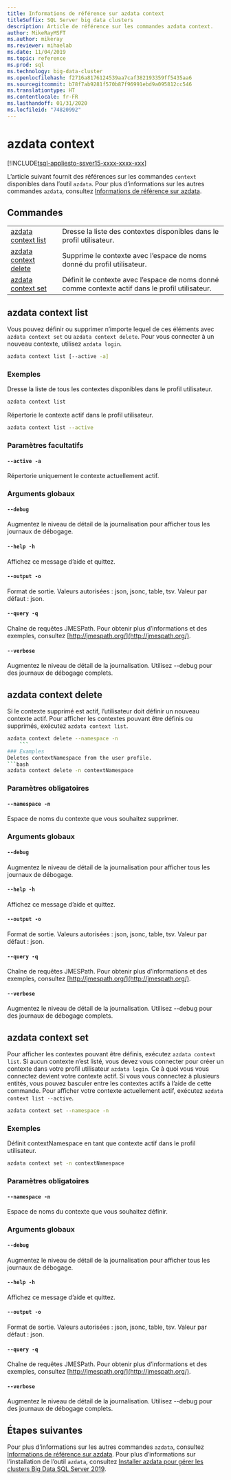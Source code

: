 ```yaml
---
title: Informations de référence sur azdata context
titleSuffix: SQL Server big data clusters
description: Article de référence sur les commandes azdata context.
author: MikeRayMSFT
ms.author: mikeray
ms.reviewer: mihaelab
ms.date: 11/04/2019
ms.topic: reference
ms.prod: sql
ms.technology: big-data-cluster
ms.openlocfilehash: f2716a8176124539aa7caf382193359ff5435aa6
ms.sourcegitcommit: b78f7ab9281f570b87f96991ebd9a095812cc546
ms.translationtype: HT
ms.contentlocale: fr-FR
ms.lasthandoff: 01/31/2020
ms.locfileid: "74820992"
---
```

# <a name="azdata-context"></a>azdata context

[!INCLUDE[tsql-appliesto-ssver15-xxxx-xxxx-xxx](../includes/tsql-appliesto-ssver15-xxxx-xxxx-xxx.md)]  

L’article suivant fournit des références sur les commandes `context` disponibles dans l’outil `azdata`. Pour plus d’informations sur les autres commandes `azdata`, consultez [Informations de référence sur azdata](reference-azdata.md).

## <a name="commands"></a>Commandes
|     |     |
| --- | --- |
[azdata context list](#azdata-context-list) | Dresse la liste des contextes disponibles dans le profil utilisateur.
[azdata context delete](#azdata-context-delete) | Supprime le contexte avec l’espace de noms donné du profil utilisateur.
[azdata context set](#azdata-context-set) | Définit le contexte avec l’espace de noms donné comme contexte actif dans le profil utilisateur.
## <a name="azdata-context-list"></a>azdata context list
Vous pouvez définir ou supprimer n’importe lequel de ces éléments avec `azdata context set` ou `azdata context delete`. Pour vous connecter à un nouveau contexte, utilisez `azdata login`.
```bash
azdata context list [--active -a] 
  ```
### <a name="examples"></a>Exemples
Dresse la liste de tous les contextes disponibles dans le profil utilisateur.
```bash
azdata context list
```
Répertorie le contexte actif dans le profil utilisateur.
```bash
azdata context list --active
```
### <a name="optional-parameters"></a>Paramètres facultatifs
#### `--active -a`
Répertorie uniquement le contexte actuellement actif.
### <a name="global-arguments"></a>Arguments globaux
#### `--debug`
Augmentez le niveau de détail de la journalisation pour afficher tous les journaux de débogage.
#### `--help -h`
Affichez ce message d’aide et quittez.
#### `--output -o`
Format de sortie.  Valeurs autorisées : json, jsonc, table, tsv.  Valeur par défaut : json.
#### `--query -q`
Chaîne de requêtes JMESPath. Pour obtenir plus d’informations et des exemples, consultez [http://jmespath.org/](http://jmespath.org/).
#### `--verbose`
Augmentez le niveau de détail de la journalisation. Utilisez --debug pour des journaux de débogage complets.
## <a name="azdata-context-delete"></a>azdata context delete
Si le contexte supprimé est actif, l’utilisateur doit définir un nouveau contexte actif. Pour afficher les contextes pouvant être définis ou supprimés, exécutez `azdata context list`.
```bash
azdata context delete --namespace -n 
    ```
### Examples
Deletes contextNamespace from the user profile.
```bash
azdata context delete -n contextNamespace
```
### <a name="required-parameters"></a>Paramètres obligatoires
#### `--namespace -n`
Espace de noms du contexte que vous souhaitez supprimer.
### <a name="global-arguments"></a>Arguments globaux
#### `--debug`
Augmentez le niveau de détail de la journalisation pour afficher tous les journaux de débogage.
#### `--help -h`
Affichez ce message d’aide et quittez.
#### `--output -o`
Format de sortie.  Valeurs autorisées : json, jsonc, table, tsv.  Valeur par défaut : json.
#### `--query -q`
Chaîne de requêtes JMESPath. Pour obtenir plus d’informations et des exemples, consultez [http://jmespath.org/](http://jmespath.org/).
#### `--verbose`
Augmentez le niveau de détail de la journalisation. Utilisez --debug pour des journaux de débogage complets.
## <a name="azdata-context-set"></a>azdata context set
Pour afficher les contextes pouvant être définis, exécutez `azdata context list`. Si aucun contexte n’est listé, vous devez vous connecter pour créer un contexte dans votre profil utilisateur `azdata login`. Ce à quoi vous vous connectez devient votre contexte actif. Si vous vous connectez à plusieurs entités, vous pouvez basculer entre les contextes actifs à l’aide de cette commande. Pour afficher votre contexte actuellement actif, exécutez `azdata context list --active`.
```bash
azdata context set --namespace -n 
 ```
### <a name="examples"></a>Exemples
Définit contextNamespace en tant que contexte actif dans le profil utilisateur.
```bash
azdata context set -n contextNamespace
```
### <a name="required-parameters"></a>Paramètres obligatoires
#### `--namespace -n`
Espace de noms du contexte que vous souhaitez définir.
### <a name="global-arguments"></a>Arguments globaux
#### `--debug`
Augmentez le niveau de détail de la journalisation pour afficher tous les journaux de débogage.
#### `--help -h`
Affichez ce message d’aide et quittez.
#### `--output -o`
Format de sortie.  Valeurs autorisées : json, jsonc, table, tsv.  Valeur par défaut : json.
#### `--query -q`
Chaîne de requêtes JMESPath. Pour obtenir plus d’informations et des exemples, consultez [http://jmespath.org/](http://jmespath.org/).
#### `--verbose`
Augmentez le niveau de détail de la journalisation. Utilisez --debug pour des journaux de débogage complets.

## <a name="next-steps"></a>Étapes suivantes

Pour plus d’informations sur les autres commandes `azdata`, consultez [Informations de référence sur azdata](reference-azdata.md). Pour plus d’informations sur l’installation de l’outil `azdata`, consultez [Installer azdata pour gérer les clusters Big Data SQL Server 2019](deploy-install-azdata.md).
